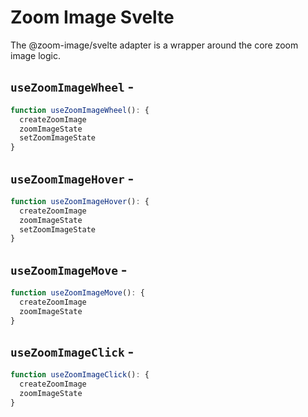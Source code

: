 <script setup>
import BundleSize from '../../components/BundleSize.vue'
</script>

# Zoom Image Svelte

The @zoom-image/svelte adapter is a wrapper around the core zoom image logic.

## `useZoomImageWheel` - <BundleSize func="useZoomImageWheel" pkg="@zoom-image/svelte" />

```ts
function useZoomImageWheel(): {
  createZoomImage
  zoomImageState
  setZoomImageState
}
```

## `useZoomImageHover` - <BundleSize func="useZoomImageHover" pkg="@zoom-image/svelte" />

```ts
function useZoomImageHover(): {
  createZoomImage
  zoomImageState
  setZoomImageState
}
```

## `useZoomImageMove` - <BundleSize func="useZoomImageMove" pkg="@zoom-image/svelte" />

```ts
function useZoomImageMove(): {
  createZoomImage
  zoomImageState
}
```

## `useZoomImageClick` - <BundleSize func="useZoomImageClick" pkg="@zoom-image/svelte" />

```ts
function useZoomImageClick(): {
  createZoomImage
  zoomImageState
}
```
